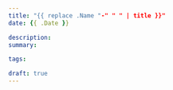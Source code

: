 ```yaml
---
title: "{{ replace .Name "-" " " | title }}"
date: {{ .Date }}

description:
summary:

tags:

draft: true
---
```

